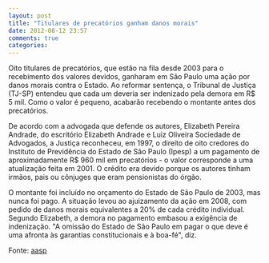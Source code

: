 ```yaml
---
layout: post
title: "Titulares de precatórios ganham danos morais"
date: 2012-08-12 23:57
comments: true
categories: 
---
```

Oito titulares de precatórios, que estão na fila desde 2003 para o recebimento dos valores devidos, ganharam em São Paulo uma ação por danos morais contra o Estado. Ao reformar sentença, o Tribunal de Justiça (TJ-SP) entendeu que cada um deveria ser indenizado pela demora em R$ 5 mil. Como o valor é pequeno, acabarão recebendo o montante antes dos precatórios.

De acordo com a advogada que defende os autores, Elizabeth Pereira Andrade, do escritório Elizabeth Andrade e Luiz Oliveira Sociedade de Advogados, a Justiça reconheceu, em 1997, o direito de oito credores do Instituto de Previdência do Estado de São Paulo (Ipesp) a um pagamento de aproximadamente R$ 960 mil em precatórios - o valor corresponde a uma atualização feita em 2001. O crédito era devido porque os autores tinham irmãos, pais ou cônjuges que eram pensionistas do órgão.

O montante foi incluído no orçamento do Estado de São Paulo de 2003, mas nunca foi pago. A situação levou ao ajuizamento da ação em 2008, com pedido de danos morais equivalentes a 20% de cada crédito individual. Segundo Elizabeth, a demora no pagamento embasou a exigência de indenização. "A omissão do Estado de São Paulo em pagar o que deve é uma afronta às garantias constitucionais e à boa-fé", diz. 

Fonte: [aasp](http://www.aasp.org.br/aasp/imprensa/clipping/cli_noticia.asp?idnot=12640)